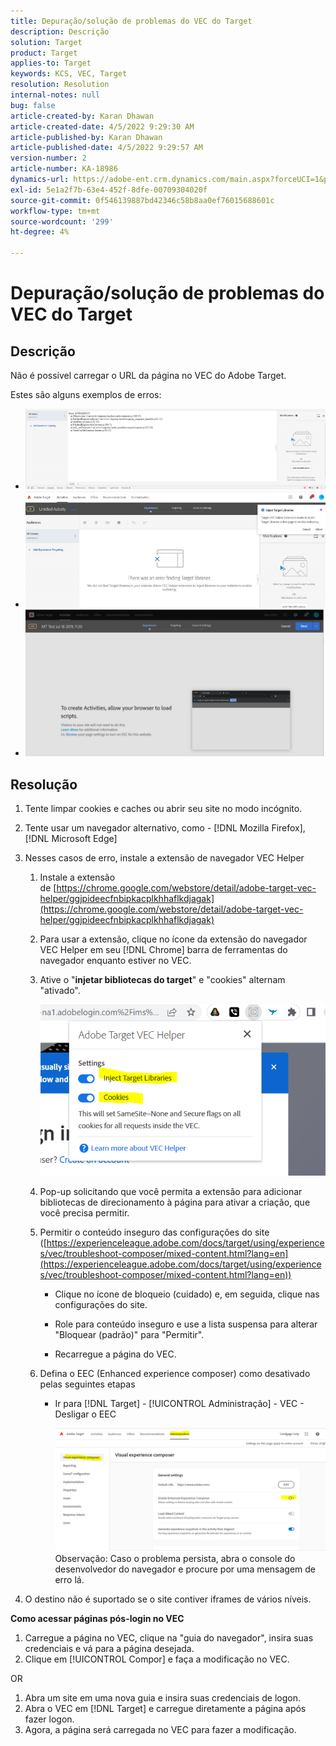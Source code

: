 ```yaml
---
title: Depuração/solução de problemas do VEC do Target
description: Descrição
solution: Target
product: Target
applies-to: Target
keywords: KCS, VEC, Target
resolution: Resolution
internal-notes: null
bug: false
article-created-by: Karan Dhawan
article-created-date: 4/5/2022 9:29:30 AM
article-published-by: Karan Dhawan
article-published-date: 4/5/2022 9:29:57 AM
version-number: 2
article-number: KA-18986
dynamics-url: https://adobe-ent.crm.dynamics.com/main.aspx?forceUCI=1&pagetype=entityrecord&etn=knowledgearticle&id=ec1691de-c2b4-ec11-983f-000d3a5d0d73
exl-id: 5e1a2f7b-63e4-452f-8dfe-00709304020f
source-git-commit: 0f546139887bd42346c58b8aa0ef76015688601c
workflow-type: tm+mt
source-wordcount: '299'
ht-degree: 4%

---
```


# Depuração/solução de problemas do VEC do Target

## Descrição

Não é possível carregar o URL da página no VEC do Adobe Target.

Estes são alguns exemplos de erros:

- ![](assets/___f81691de-c2b4-ec11-983f-000d3a5d0d73___.png)
- ![](assets/___071791de-c2b4-ec11-983f-000d3a5d0d73___.png)
- ![](assets/___0a1791de-c2b4-ec11-983f-000d3a5d0d73___.png)

## Resolução

1. Tente limpar cookies e caches ou abrir seu site no modo incógnito. 

1. Tente usar um navegador alternativo, como - [!DNL Mozilla Firefox], [!DNL Microsoft Edge]

1. Nesses casos de erro, instale a extensão de navegador VEC Helper

   1. Instale a extensão de [https://chrome.google.com/webstore/detail/adobe-target-vec-helper/ggjpideecfnbipkacplkhhaflkdjagak](https://chrome.google.com/webstore/detail/adobe-target-vec-helper/ggjpideecfnbipkacplkhhaflkdjagak)

   1. Para usar a extensão, clique no ícone da extensão do navegador VEC Helper em seu [!DNL Chrome] barra de ferramentas do navegador enquanto estiver no VEC. 

   1. Ative o &quot;**injetar bibliotecas do target**&quot; e &quot;cookies&quot; alternam &quot;ativado&quot;.

      ![](assets/92bf52bf-21ab-ec11-983f-000d3a349523.png)

   1. Pop-up solicitando que você permita a extensão para adicionar bibliotecas de direcionamento à página para ativar a criação, que você precisa permitir.

   1. Permitir o conteúdo inseguro das configurações do site ([https://experienceleague.adobe.com/docs/target/using/experiences/vec/troubleshoot-composer/mixed-content.html?lang=en](https://experienceleague.adobe.com/docs/target/using/experiences/vec/troubleshoot-composer/mixed-content.html?lang=en))

      - Clique no ícone de bloqueio (cuidado) e, em seguida, clique nas configurações do site.

      - Role para conteúdo inseguro e use a lista suspensa para alterar &quot;Bloquear (padrão)&quot; para &quot;Permitir&quot;.

      - Recarregue a página do VEC.
   1. Defina o EEC (Enhanced experience composer) como desativado pelas seguintes etapas

      - Ir para [!DNL Target] - [!UICONTROL Administração] - VEC - Desligar o EEC

         ![](assets/90fdfd56-26ab-ec11-983f-000d3a349523.png)
   Observação: Caso o problema persista, abra o console do desenvolvedor do navegador e procure por uma mensagem de erro lá.

1. O destino não é suportado se o site contiver iframes de vários níveis. 

**Como acessar páginas pós-login no VEC**

1. Carregue a página no VEC, clique na &quot;guia do navegador&quot;, insira suas credenciais e vá para a página desejada. 
1. Clique em [!UICONTROL Compor] e faça a modificação no VEC. 

OR

1. Abra um site em uma nova guia e insira suas credenciais de logon.
1. Abra o VEC em [!DNL Target] e carregue diretamente a página após fazer logon. 
1. Agora, a página será carregada no VEC para fazer a modificação.
